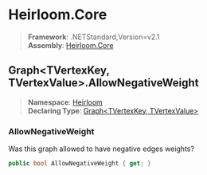 # Heirloom.Core

> **Framework**: .NETStandard,Version=v2.1  
> **Assembly**: [Heirloom.Core][0]  

## Graph\<TVertexKey, TVertexValue>.AllowNegativeWeight

> **Namespace**: [Heirloom][0]  
> **Declaring Type**: [Graph\<TVertexKey, TVertexValue>][1]  

### AllowNegativeWeight

Was this graph allowed to have negative edges weights?

```cs
public bool AllowNegativeWeight { get; }
```

[0]: ../../../Heirloom.Core.md
[1]: ../Graph[TVertexKey,TVertexValue].md
